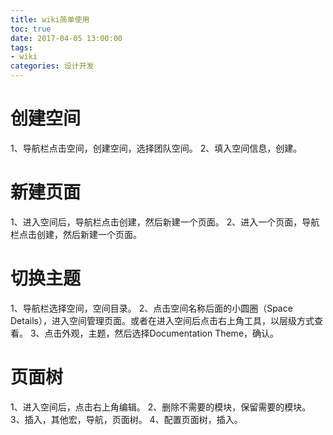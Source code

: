 ```yaml
---
title: wiki简单使用
toc: true
date: 2017-04-05 13:00:00
tags:
- wiki
categories: 设计开发
---
```


# 创建空间
1、导航栏点击空间，创建空间，选择团队空间。
2、填入空间信息，创建。

<!--more-->

# 新建页面
1、进入空间后，导航栏点击创建，然后新建一个页面。
2、进入一个页面，导航栏点击创建，然后新建一个页面。

# 切换主题
1、导航栏选择空间，空间目录。
2、点击空间名称后面的小圆圈（Space Details），进入空间管理页面。或者在进入空间后点击右上角工具，以层级方式查看。
3、点击外观，主题，然后选择Documentation Theme，确认。

# 页面树
1、进入空间后，点击右上角编辑。
2、删除不需要的模块，保留需要的模块。
3、插入，其他宏，导航，页面树。
4、配置页面树，插入。



